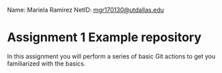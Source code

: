 Name: Mariela Ramirez
NetID: mgr170130@utdallas.edu
# Assignment 1 Example repository

In this assignment you will perform a series of basic Git actions to get you familiarized with the basics.
